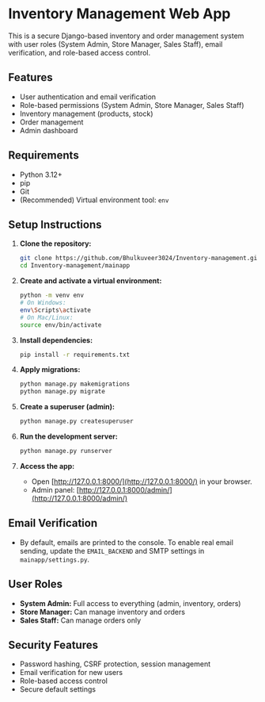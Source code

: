 
# Inventory Management Web App

This is a secure Django-based inventory and order management system with user roles (System Admin, Store Manager, Sales Staff), email verification, and role-based access control.

## Features
- User authentication and email verification
- Role-based permissions (System Admin, Store Manager, Sales Staff)
- Inventory management (products, stock)
- Order management
- Admin dashboard

## Requirements
- Python 3.12+
- pip
- Git
- (Recommended) Virtual environment tool: `env`

## Setup Instructions

1. **Clone the repository:**
   ```bash
   git clone https://github.com/Bhulkuveer3024/Inventory-management.git
   cd Inventory-management/mainapp
   ```

2. **Create and activate a virtual environment:**
   ```bash
   python -m venv env
   # On Windows:
   env\Scripts\activate
   # On Mac/Linux:
   source env/bin/activate
   ```

3. **Install dependencies:**
   ```bash
   pip install -r requirements.txt
   ```

4. **Apply migrations:**
   ```bash
   python manage.py makemigrations
   python manage.py migrate
   ```

5. **Create a superuser (admin):**
   ```bash
   python manage.py createsuperuser
   ```

6. **Run the development server:**
   ```bash
   python manage.py runserver
   ```

7. **Access the app:**
   - Open [http://127.0.0.1:8000/](http://127.0.0.1:8000/) in your browser.
   - Admin panel: [http://127.0.0.1:8000/admin/](http://127.0.0.1:8000/admin/)

## Email Verification
- By default, emails are printed to the console. To enable real email sending, update the `EMAIL_BACKEND` and SMTP settings in `mainapp/settings.py`.

## User Roles
- **System Admin:** Full access to everything (admin, inventory, orders)
- **Store Manager:** Can manage inventory and orders
- **Sales Staff:** Can manage orders only

## Security Features
- Password hashing, CSRF protection, session management
- Email verification for new users
- Role-based access control
- Secure default settings

